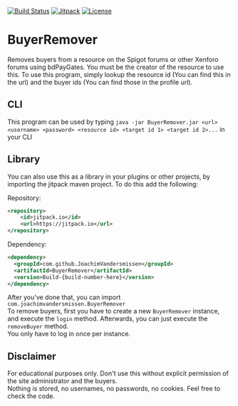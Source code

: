 [![Build Status](https://travis-ci.org/JoachimVandersmissen/BuyerRemover.svg?branch=master)](https://travis-ci.org/JoachimVandersmissen/BuyerRemover)
[![Jitpack](https://jitpack.io/v/JoachimVandersmissen/BuyerRemover.svg)](https://jitpack.io/#JoachimVandersmissen/BuyerRemover)
[![License](https://img.shields.io/badge/License-Apache%202.0-blue.svg)](https://opensource.org/licenses/Apache-2.0)
# BuyerRemover
Removes buyers from a resource on the Spigot forums or other Xenforo forums using bdPayGates. You must be the creator of the resource to use this.
To use this program, simply lookup the resource id (You can find this in the url) and the buyer ids (You can find those in the profile url).

## CLI
This program can be used by typing `java -jar BuyerRemover.jar <url> <username> <password> <resource id> <target id 1> <target id 2>...` in your CLI

## Library
You can also use this as a library in your plugins or other projects, by importing the jitpack maven project.
To do this add the following:

Repository:
```xml
<repository>
    <id>jitpack.io</id>
    <url>https://jitpack.io</url>
</repository>
```

Dependency:
```xml
<dependency>
  <groupId>com.github.JoachimVandersmissen</groupId>
  <artifactId>BuyerRemover</artifactId>
  <version>Build-{build-number-here}</version>
</dependency>
```

After you've done that, you can import `com.joachimvandersmissen.BuyerRemover`  
To remove buyers, first you have to create a new `BuyerRemover` instance, and execute the `login` method. Afterwards, you can just execute the `removeBuyer` method.  
You only have to log in once per instance.

## Disclaimer
For educational purposes only. Don't use this without explicit permission of the site administrator and the buyers.  
Nothing is stored, no usernames, no passwords, no cookies. Feel free to check the code.
